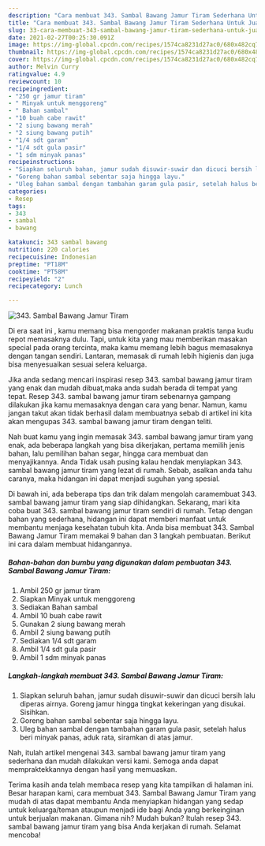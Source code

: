 ```yaml
---
description: "Cara membuat 343. Sambal Bawang Jamur Tiram Sederhana Untuk Jualan"
title: "Cara membuat 343. Sambal Bawang Jamur Tiram Sederhana Untuk Jualan"
slug: 33-cara-membuat-343-sambal-bawang-jamur-tiram-sederhana-untuk-jualan
date: 2021-02-27T00:25:30.091Z
image: https://img-global.cpcdn.com/recipes/1574ca8231d27ac0/680x482cq70/343-sambal-bawang-jamur-tiram-foto-resep-utama.jpg
thumbnail: https://img-global.cpcdn.com/recipes/1574ca8231d27ac0/680x482cq70/343-sambal-bawang-jamur-tiram-foto-resep-utama.jpg
cover: https://img-global.cpcdn.com/recipes/1574ca8231d27ac0/680x482cq70/343-sambal-bawang-jamur-tiram-foto-resep-utama.jpg
author: Melvin Curry
ratingvalue: 4.9
reviewcount: 10
recipeingredient:
- "250 gr jamur tiram"
- " Minyak untuk menggoreng"
- " Bahan sambal"
- "10 buah cabe rawit"
- "2 siung bawang merah"
- "2 siung bawang putih"
- "1/4 sdt garam"
- "1/4 sdt gula pasir"
- "1 sdm minyak panas"
recipeinstructions:
- "Siapkan seluruh bahan, jamur sudah disuwir-suwir dan dicuci bersih lalu diperas airnya. Goreng jamur hingga tingkat kekeringan yang disukai. Sisihkan."
- "Goreng bahan sambal sebentar saja hingga layu."
- "Uleg bahan sambal dengan tambahan garam gula pasir, setelah halus beri minyak panas, aduk rata, siramkan di atas jamur."
categories:
- Resep
tags:
- 343
- sambal
- bawang

katakunci: 343 sambal bawang 
nutrition: 220 calories
recipecuisine: Indonesian
preptime: "PT18M"
cooktime: "PT58M"
recipeyield: "2"
recipecategory: Lunch

---
```



![343. Sambal Bawang Jamur Tiram](https://img-global.cpcdn.com/recipes/1574ca8231d27ac0/680x482cq70/343-sambal-bawang-jamur-tiram-foto-resep-utama.jpg)

Di era  saat ini , kamu memang bisa mengorder makanan praktis tanpa kudu repot memasaknya dulu. Tapi, untuk kita yang mau memberikan masakan special pada orang tercinta, maka kamu memang lebih bagus memasaknya dengan tangan sendiri. Lantaran, memasak di rumah lebih higienis dan juga bisa menyesuaikan sesuai selera keluarga.

Jika anda sedang mencari inspirasi resep 343. sambal bawang jamur tiram yang enak dan mudah dibuat,maka anda sudah berada di tempat yang tepat. Resep 343. sambal bawang jamur tiram  sebenarnya gampang dilakukan jika kamu memasaknya dengan cara yang benar. Namun, kamu jangan takut akan tidak berhasil dalam membuatnya 
sebab di artikel ini kita akan mengupas 343. sambal bawang jamur tiram dengan teliti.  



Nah buat kamu yang ingin memasak 343. sambal bawang jamur tiram yang enak, ada beberapa langkah yang bisa dikerjakan, pertama memilih jenis bahan, lalu pemilihan bahan segar, hingga cara membuat dan menyajikannya. Anda Tidak usah pusing kalau hendak menyiapkan 343. sambal bawang jamur tiram yang lezat di rumah. Sebab, asalkan anda  tahu caranya, maka hidangan ini dapat menjadi suguhan yang spesial.

Di bawah ini, ada beberapa tips dan trik dalam mengolah caramembuat 343. sambal bawang jamur tiram yang siap dihidangkan. Sekarang, mari kita coba buat 343. sambal bawang jamur tiram sendiri di rumah. Tetap dengan bahan yang sederhana, hidangan ini dapat memberi manfaat untuk membantu menjaga kesehatan tubuh kita. Anda bisa membuat 343. Sambal Bawang Jamur Tiram memakai 9 bahan dan 3 langkah pembuatan. Berikut ini cara dalam membuat hidangannya.

<!--inarticleads1-->

##### Bahan-bahan dan bumbu yang digunakan dalam pembuatan 343. Sambal Bawang Jamur Tiram:

1. Ambil 250 gr jamur tiram
1. Siapkan  Minyak untuk menggoreng
1. Sediakan  Bahan sambal
1. Ambil 10 buah cabe rawit
1. Gunakan 2 siung bawang merah
1. Ambil 2 siung bawang putih
1. Sediakan 1/4 sdt garam
1. Ambil 1/4 sdt gula pasir
1. Ambil 1 sdm minyak panas




<!--inarticleads2-->

##### Langkah-langkah membuat 343. Sambal Bawang Jamur Tiram:

1. Siapkan seluruh bahan, jamur sudah disuwir-suwir dan dicuci bersih lalu diperas airnya. Goreng jamur hingga tingkat kekeringan yang disukai. Sisihkan.
1. Goreng bahan sambal sebentar saja hingga layu.
1. Uleg bahan sambal dengan tambahan garam gula pasir, setelah halus beri minyak panas, aduk rata, siramkan di atas jamur.




Nah, itulah artikel mengenai  343. sambal bawang jamur tiram  yang sederhana dan mudah dilakukan versi kami. Semoga anda dapat mempraktekkannya dengan hasil yang memuaskan. 

Terima kasih anda telah membaca resep yang kita tampilkan di halaman ini. Besar harapan kami, cara membuat  343. Sambal Bawang Jamur Tiram yang mudah di atas dapat membantu Anda menyiapkan hidangan yang sedap untuk keluarga/teman ataupun menjadi ide bagi Anda yang berkeinginan untuk berjualan makanan. Gimana nih? Mudah bukan? Itulah resep 343. sambal bawang jamur tiram yang bisa Anda kerjakan di rumah. Selamat mencoba!

